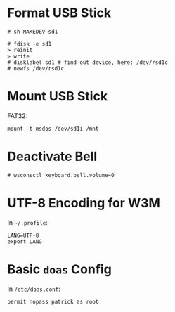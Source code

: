 # Format USB Stick

    # sh MAKEDEV sd1

    # fdisk -e sd1
    > reinit
    > write
    # disklabel sd1 # find out device, here: /dev/rsd1c
    # newfs /dev/rsd1c

# Mount USB Stick

FAT32:

    mount -t msdos /dev/sd1i /mnt

# Deactivate Bell

    # wsconsctl keyboard.bell.volume=0

# UTF-8 Encoding for W3M

In `~/.profile`:

    LANG=UTF-8
    export LANG

# Basic `doas` Config

In `/etc/doas.conf`:

    permit nopass patrick as root
